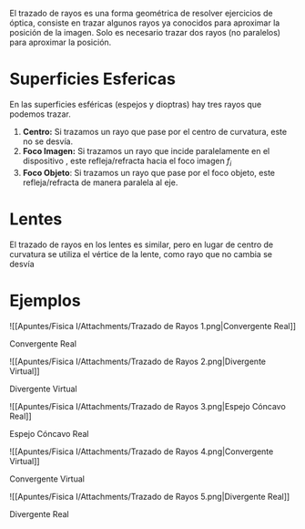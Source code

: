 El trazado de rayos es una forma geométrica de resolver ejercicios de óptica, consiste en trazar algunos rayos ya conocidos para aproximar la posición de la imagen. Solo es necesario trazar dos rayos (no paralelos) para aproximar la posición.

# Superficies Esfericas

En las superficies esféricas (espejos y dioptras) hay tres rayos que podemos trazar.

1. **Centro:** Si trazamos un rayo que pase por el centro de curvatura, este no se desvía.
2. **Foco Imagen:** Si trazamos un rayo que incide paralelamente en el dispositivo , este refleja/refracta hacia el foco imagen $f_i$
3. **Foco Objeto**: Si trazamos un rayo que pase por el foco objeto, este refleja/refracta de manera paralela al eje.

# Lentes

El trazado de rayos en los lentes es similar, pero en lugar de centro de curvatura se utiliza el vértice de la lente, como rayo que no cambia se desvía

# Ejemplos

![[Apuntes/Fisica I/Attachments/Trazado de Rayos 1.png|Convergente Real]]

Convergente Real

![[Apuntes/Fisica I/Attachments/Trazado de Rayos 2.png|Divergente Virtual]]

Divergente Virtual

![[Apuntes/Fisica I/Attachments/Trazado de Rayos 3.png|Espejo Cóncavo Real]]

Espejo Cóncavo Real

![[Apuntes/Fisica I/Attachments/Trazado de Rayos 4.png|Convergente Virtual]]

Convergente Virtual

![[Apuntes/Fisica I/Attachments/Trazado de Rayos 5.png|Divergente Real]]

Divergente Real